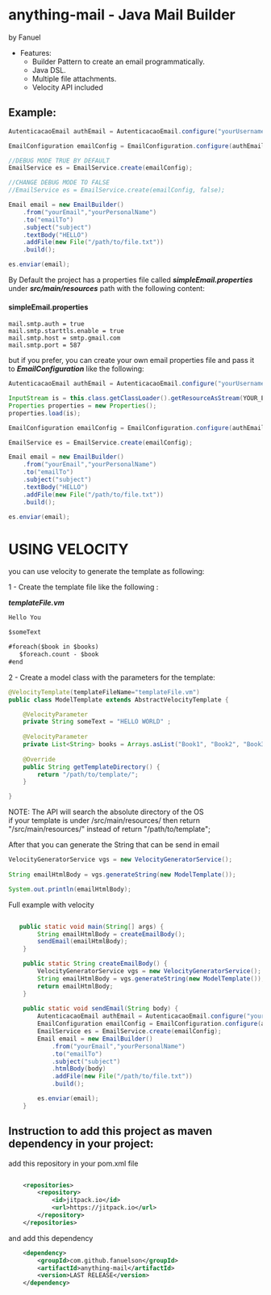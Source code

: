 anything-mail -  Java Mail Builder
===========
by Fanuel

* Features:
  * Builder Pattern to create an email programmatically.
  * Java DSL.
  * Multiple file attachments.
  * Velocity API included


Example:
------
```java
AutenticacaoEmail authEmail = AutenticacaoEmail.configure("yourUsername", "yourPassword");

EmailConfiguration emailConfig = EmailConfiguration.configure(authEmail);

//DEBUG MODE TRUE BY DEFAULT
EmailService es = EmailService.create(emailConfig);

//CHANGE DEBUG MODE TO FALSE
//EmailService es = EmailService.create(emailConfig, false);

Email email = new EmailBuilder()
  	.from("yourEmail","yourPersonalName")
  	.to("emailTo")
  	.subject("subject")
  	.textBody("HELLO")
  	.addFile(new File("/path/to/file.txt"))
  	.build();

es.enviar(email);
```

By Default the project has a properties file called ***simpleEmail.properties*** under ***src/main/resources*** path with the following content:

#### simpleEmail.properties
```properties
mail.smtp.auth = true
mail.smtp.starttls.enable = true
mail.smtp.host = smtp.gmail.com
mail.smtp.port = 587
```

but if you prefer, you can create your own email properties file and pass it to ***EmailConfiguration*** like the following:

```java
AutenticacaoEmail authEmail = AutenticacaoEmail.configure("yourUsername", "yourPassword");

InputStream is = this.class.getClassLoader().getResourceAsStream(YOUR_EMAIL_PROPERTIES_FILE_NAME);
Properties properties = new Properties();
properties.load(is);

EmailConfiguration emailConfig = EmailConfiguration.configure(authEmail, properties);

EmailService es = EmailService.create(emailConfig);

Email email = new EmailBuilder()
  	.from("yourEmail","yourPersonalName")
  	.to("emailTo")
  	.subject("subject")
  	.textBody("HELLO")
  	.addFile(new File("/path/to/file.txt"))
  	.build();

es.enviar(email);
```

USING VELOCITY
===========

you can use velocity to generate the template as following:

 1 - Create the template file like the following :

***templateFile.vm***
```txt
Hello You

$someText

#foreach($book in $books)
   $foreach.count - $book 
#end


```

 2 - Create a model class with the parameters for the template:
```java
@VelocityTemplate(templateFileName="templateFile.vm")
public class ModelTemplate extends AbstractVelocityTemplate {

 	@VelocityParameter
 	private String someText = "HELLO WORLD" ;
 	
 	@VelocityParameter
 	private List<String> books = Arrays.asList("Book1", "Book2", "Book3") ;
 	
 	@Override
 	public String getTemplateDirectory() {
 		return "/path/to/template/";
 	}

}
```
NOTE: The API will search the absolute directory of the OS <br />
if your template is under /src/main/resources/ then return "/src/main/resources/" instead of return "/path/to/template"; <br />

After that you can generate the String that can be send in email
```java
VelocityGeneratorService vgs = new VelocityGeneratorService();
		
String emailHtmlBody = vgs.generateString(new ModelTemplate());

System.out.println(emailHtmlBody);
```

Full example with velocity

```java

   public static void main(String[] args) {
		String emailHtmlBody = createEmailBody();
		sendEmail(emailHtmlBody);
	}

	public static String createEmailBody() {
		VelocityGeneratorService vgs = new VelocityGeneratorService();
		String emailHtmlBody = vgs.generateString(new ModelTemplate());
		return emailHtmlBody;
	}
	
	public static void sendEmail(String body) {
		AutenticacaoEmail authEmail = AutenticacaoEmail.configure("yourUsername", "yourPassword");
		EmailConfiguration emailConfig = EmailConfiguration.configure(authEmail);
		EmailService es = EmailService.create(emailConfig);
		Email email = new EmailBuilder()
		  	.from("yourEmail","yourPersonalName")
		  	.to("emailTo")
		  	.subject("subject")
		  	.htmlBody(body)
		  	.addFile(new File("/path/to/file.txt"))
		  	.build();

		es.enviar(email);
	}
```


Instruction to add this project as maven dependency in your project:
------

add this repository in your pom.xml file

```xml

	<repositories>
		<repository>
		    <id>jitpack.io</id>
		    <url>https://jitpack.io</url>
		</repository>
	</repositories>
```

and add this dependency

```xml
	<dependency>
	    <groupId>com.github.fanuelson</groupId>
	    <artifactId>anything-mail</artifactId>
	    <version>LAST RELEASE</version>
	</dependency>
```
